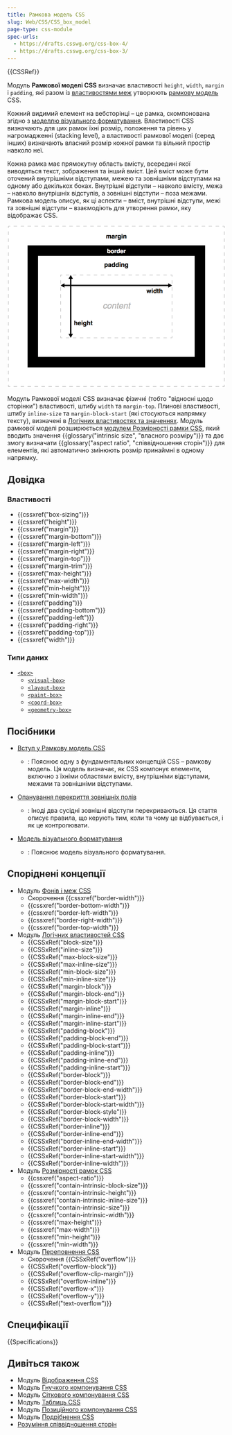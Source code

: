 ```yaml
---
title: Рамкова модель CSS
slug: Web/CSS/CSS_box_model
page-type: css-module
spec-urls:
  - https://drafts.csswg.org/css-box-4/
  - https://drafts.csswg.org/css-box-3/
---
```


{{CSSRef}}

Модуль **Рамкової моделі CSS** визначає властивості `height`, `width`, `margin` і `padding`, які разом із [властивостями меж](/uk/docs/Web/CSS/CSS_backgrounds_and_borders) утворюють [рамкову модель](/uk/docs/Web/CSS/CSS_box_model/Introduction_to_the_CSS_box_model) CSS.

Кожний видимий елемент на вебсторінці – це рамка, скомпонована згідно з [моделлю візуального форматування](/uk/docs/Web/CSS/Visual_formatting_model). Властивості CSS визначають для цих рамок їхні розмір, положення та рівень у нагромадженні (stacking level), а властивості рамкової моделі (серед інших) визначають власний розмір кожної рамки та вільний простір навколо неї.

Кожна рамка має прямокутну область вмісту, всередині якої виводяться текст, зображення та інший вміст. Цей вміст може бути оточений внутрішніми відступами, межею та зовнішніми відступами на одному або декількох боках. Внутрішні відступи – навколо вмісту, межа – навколо внутрішніх відступів, а зовнішні відступи – поза межами. Рамкова модель описує, як ці аспекти – вміст, внутрішні відступи, межі та зовнішні відступи – взаємодіють для утворення рамки, яку відображає CSS.

![Складові частини Рамкової моделі CSS](boxmodel.png)

Модуль Рамкової моделі CSS визначає фізичні (тобто "відносні щодо сторінки") властивості, штибу `width` та `margin-top`. Плинові властивості, штибу `inline-size` та `margin-block-start` (які стосуються напрямку тексту), визначені в [Логічних властивостях та значеннях](/uk/docs/Web/CSS/CSS_logical_properties_and_values). Модуль рамкової моделі розширюється [модулем Розмірності рамки CSS](/uk/docs/Web/CSS/CSS_box_sizing), який вводить значення {{glossary("intrinsic size", "власного розміру")}} та дає змогу визначати {{glossary("aspect ratio", "співвідношення сторін")}} для елементів, які автоматично змінюють розмір принаймні в одному напрямку.

## Довідка

### Властивості

- {{cssxref("box-sizing")}}
- {{cssxref("height")}}
- {{cssxref("margin")}}
- {{cssxref("margin-bottom")}}
- {{cssxref("margin-left")}}
- {{cssxref("margin-right")}}
- {{cssxref("margin-top")}}
- {{cssxref("margin-trim")}}
- {{cssxref("max-height")}}
- {{cssxref("max-width")}}
- {{cssxref("min-height")}}
- {{cssxref("min-width")}}
- {{cssxref("padding")}}
- {{cssxref("padding-bottom")}}
- {{cssxref("padding-left")}}
- {{cssxref("padding-right")}}
- {{cssxref("padding-top")}}
- {{cssxref("width")}}

### Типи даних

- [`<box>`](/uk/docs/Web/CSS/box-edge)
  - [`<visual-box>`](/uk/docs/Web/CSS/box-edge#visual-box)
  - [`<layout-box>`](/uk/docs/Web/CSS/box-edge#layout-box)
  - [`<paint-box>`](/uk/docs/Web/CSS/box-edge#paint-box)
  - [`<coord-box>`](/uk/docs/Web/CSS/box-edge#coord-box)
  - [`<geometry-box>`](/uk/docs/Web/CSS/box-edge#geometry-box)

## Посібники

- [Вступ у Рамкову модель CSS](/uk/docs/Web/CSS/CSS_box_model/Introduction_to_the_CSS_box_model)

  - : Пояснює одну з фундаментальних концепцій CSS – рамкову модель. Ця модель визначає, як CSS компонує елементи, включно з їхніми областями вмісту, внутрішніми відступами, межами та зовнішніми відступами.

- [Опанування перекриття зовнішніх полів](/uk/docs/Web/CSS/CSS_box_model/Mastering_margin_collapsing)

  - : Іноді два сусідні зовнішні відступи перекриваються. Ця стаття описує правила, що керують тим, коли та чому це відбувається, і як це контролювати.

- [Модель візуального форматування](/uk/docs/Web/CSS/Visual_formatting_model)

  - : Пояснює модель візуального форматування.

## Споріднені концепції

- Модуль [Фонів і меж CSS](/uk/docs/Web/CSS/CSS_backgrounds_and_borders)
  - Скорочення {{cssxref("border-width")}}
  - {{cssxref("border-bottom-width")}}
  - {{cssxref("border-left-width")}}
  - {{cssxref("border-right-width")}}
  - {{cssxref("border-top-width")}}
- Модуль [Логічних властивостей CSS](/uk/docs/Web/CSS/CSS_logical_properties_and_values)
  - {{CSSxRef("block-size")}}
  - {{CSSxRef("inline-size")}}
  - {{CSSxRef("max-block-size")}}
  - {{CSSxRef("max-inline-size")}}
  - {{CSSxRef("min-block-size")}}
  - {{CSSxRef("min-inline-size")}}
  - {{CSSxRef("margin-block")}}
  - {{CSSxRef("margin-block-end")}}
  - {{CSSxRef("margin-block-start")}}
  - {{CSSxRef("margin-inline")}}
  - {{CSSxRef("margin-inline-end")}}
  - {{CSSxRef("margin-inline-start")}}
  - {{CSSxRef("padding-block")}}
  - {{CSSxRef("padding-block-end")}}
  - {{CSSxRef("padding-block-start")}}
  - {{CSSxRef("padding-inline")}}
  - {{CSSxRef("padding-inline-end")}}
  - {{CSSxRef("padding-inline-start")}}
  - {{CSSxRef("border-block")}}
  - {{CSSxRef("border-block-end")}}
  - {{CSSxRef("border-block-end-width")}}
  - {{CSSxRef("border-block-start")}}
  - {{CSSxRef("border-block-start-width")}}
  - {{CSSxRef("border-block-style")}}
  - {{CSSxRef("border-block-width")}}
  - {{CSSxRef("border-inline")}}
  - {{CSSxRef("border-inline-end")}}
  - {{CSSxRef("border-inline-end-width")}}
  - {{CSSxRef("border-inline-start")}}
  - {{CSSxRef("border-inline-start-width")}}
  - {{CSSxRef("border-inline-width")}}
- Модуль [Розмірності рамок CSS](/uk/docs/Web/CSS/CSS_box_sizing)
  - {{cssxref("aspect-ratio")}}
  - {{cssxref("contain-intrinsic-block-size")}}
  - {{cssxref("contain-intrinsic-height")}}
  - {{cssxref("contain-intrinsic-inline-size")}}
  - {{cssxref("contain-intrinsic-size")}}
  - {{cssxref("contain-intrinsic-width")}}
  - {{cssxref("max-height")}}
  - {{cssxref("max-width")}}
  - {{cssxref("min-height")}}
  - {{cssxref("min-width")}}
- Модуль [Переповнення CSS](/uk/docs/Web/CSS/CSS_overflow)
  - Скорочення {{CSSxRef("overflow")}}
  - {{CSSxRef("overflow-block")}}
  - {{CSSxRef("overflow-clip-margin")}}
  - {{CSSxRef("overflow-inline")}}
  - {{CSSxRef("overflow-x")}}
  - {{CSSxRef("overflow-y")}}
  - {{CSSxRef("text-overflow")}}

## Специфікації

{{Specifications}}

## Дивіться також

- Модуль [Відображення CSS](/uk/docs/Web/CSS/CSS_display)
- Модуль [Гнучкого компонування CSS](/uk/docs/Web/CSS/CSS_flexible_box_layout)
- Модуль [Сіткового компонування CSS](/uk/docs/Web/CSS/CSS_grid_layout)
- Модуль [Таблиць CSS](/uk/docs/Web/CSS/CSS_table)
- Модуль [Позиційного компонування CSS](/uk/docs/Web/CSS/CSS_positioned_layout)
- Модуль [Подрібнення CSS](/uk/docs/Web/CSS/CSS_fragmentation)
- [Розуміння співвідношення сторін](/uk/docs/Web/CSS/CSS_box_sizing/Understanding_aspect-ratio)
